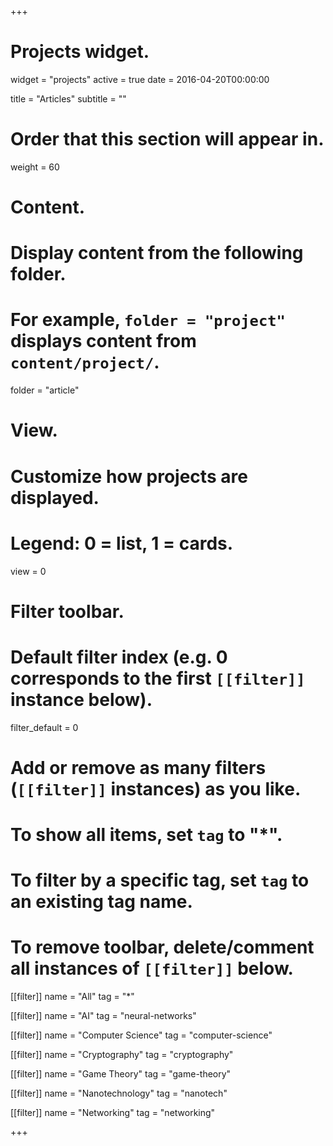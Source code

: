 +++
# Projects widget.
widget = "projects"
active = true
date = 2016-04-20T00:00:00

title = "Articles"
subtitle = ""

# Order that this section will appear in.
weight = 60

# Content.
# Display content from the following folder.
# For example, `folder = "project"` displays content from `content/project/`.
folder = "article"

# View.
# Customize how projects are displayed.
# Legend: 0 = list, 1 = cards.
view = 0

# Filter toolbar.

# Default filter index (e.g. 0 corresponds to the first `[[filter]]` instance below).
filter_default = 0

# Add or remove as many filters (`[[filter]]` instances) as you like.
# To show all items, set `tag` to "*".
# To filter by a specific tag, set `tag` to an existing tag name.
# To remove toolbar, delete/comment all instances of `[[filter]]` below.
[[filter]]
  name = "All"
  tag = "*"

[[filter]]
  name = "AI"
  tag = "neural-networks"

[[filter]]
  name = "Computer Science"
  tag = "computer-science"

[[filter]]
  name = "Cryptography"
  tag = "cryptography"

[[filter]]
  name = "Game Theory"
  tag = "game-theory"

[[filter]]
  name = "Nanotechnology"
  tag = "nanotech"

[[filter]]
  name = "Networking"
  tag = "networking"

+++

